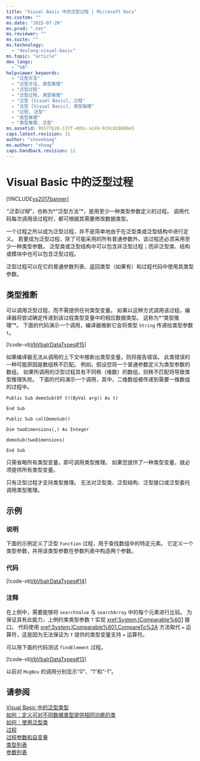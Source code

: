 ```yaml
---
title: "Visual Basic 中的泛型过程 | Microsoft Docs"
ms.custom: ""
ms.date: "2015-07-20"
ms.prod: ".net"
ms.reviewer: ""
ms.suite: ""
ms.technology: 
  - "devlang-visual-basic"
ms.topic: "article"
dev_langs: 
  - "VB"
helpviewer_keywords: 
  - "泛型方法"
  - "泛型方法, 类型推理"
  - "泛型过程"
  - "泛型过程, 类型推理"
  - "泛型 [Visual Basic], 过程"
  - "泛型 [Visual Basic], 类型推理"
  - "过程, 泛型"
  - "类型推理"
  - "类型推理, 泛型"
ms.assetid: 95577b28-137f-4d5c-a149-919c828600e5
caps.latest.revision: 11
author: "stevehoag"
ms.author: "shoag"
caps.handback.revision: 11
---
```

# Visual Basic 中的泛型过程
[!INCLUDE[vs2017banner](../../../../visual-basic/includes/vs2017banner.md)]

*“泛型过程”*，也称为*“泛型方法”*，是用至少一种类型参数定义的过程。  调用代码每次调用该过程时，都可根据其需要修改数据类型。  
  
 一个过程之所以成为泛型过程，并不是简单地由于在泛型类或泛型结构中进行定义。  若要成为泛型过程，除了可能采用的所有普通参数外，该过程还必须采用至少一种类型参数。  泛型类或泛型结构中可以包含非泛型过程；而非泛型类、结构或模块中也可以包含泛型过程。  
  
 泛型过程可以在它的普通参数列表、返回类型（如果有）和过程代码中使用其类型参数。  
  
## 类型推断  
 可以调用泛型过程，而不需提供任何类型变量。  如果以这种方式调用该过程，编译器将尝试确定传递到该过程类型变量中的相应数据类型。  这称为*“类型推理”*。  下面的代码演示一个调用，编译器推断它会将类型 `String` 传递给类型参数 `t`。  
  
 [!code-vb[VbVbalrDataTypes#15](../../../../visual-basic/language-reference/data-types/codesnippet/VisualBasic/generic-procedures_1.vb)]  
  
 如果编译器无法从调用的上下文中推断出类型变量，则将报告错误。  此类错误的一种可能原因是数组秩不匹配。  例如，假设您将一个普通参数定义为类型参数的数组。  如果所调用的泛型过程具有不同秩（维数）的数组，则秩不匹配将导致类型推理失败。  下面的代码演示一个调用，其中，二维数组被传递到需要一维数组的过程中。  
  
 `Public Sub demoSub(Of t)(ByVal arg() As t)`  
  
 `End Sub`  
  
 `Public Sub callDemoSub()`  
  
 `Dim twoDimensions(,) As Integer`  
  
 `demoSub(twoDimensions)`  
  
 `End Sub`  
  
 只需省略所有类型变量，即可调用类型推理。  如果您提供了一种类型变量，就必须提供所有类型变量。  
  
 只有泛型过程才支持类型推理。  无法对泛型类、泛型结构、泛型接口或泛型委托调用类型推理。  
  
## 示例  
  
### 说明  
 下面的示例定义了泛型 `Function` 过程，用于查找数组中的特定元素。  它定义一个类型参数，并用该类型参数在参数列表中构造两个参数。  
  
### 代码  
 [!code-vb[VbVbalrDataTypes#14](../../../../visual-basic/language-reference/data-types/codesnippet/VisualBasic/generic-procedures_2.vb)]  
  
### 注释  
 在上例中，需要能够将 `searchValue` 与 `searchArray` 中的每个元素进行比较。  为保证具有此能力，上例约束类型参数 `T` 实现 <xref:System.IComparable%601> 接口。  代码使用 <xref:System.IComparable%601.CompareTo%2A> 方法取代 `=` 运算符，这是因为无法保证为 `T` 提供的类型变量支持 `=` 运算符。  
  
 可以用下面的代码测试 `findElement` 过程。  
  
 [!code-vb[VbVbalrDataTypes#13](../../../../visual-basic/language-reference/data-types/codesnippet/VisualBasic/generic-procedures_3.vb)]  
  
 以前对 `MsgBox` 的调用分别显示“0”、“1”和“\-1”。  
  
## 请参阅  
 [Visual Basic 中的泛型类型](../../../../visual-basic/programming-guide/language-features/data-types/generic-types.md)   
 [如何：定义可对不同数据类型提供相同功能的类](../../../../visual-basic/programming-guide/language-features/data-types/how-to-define-a-class-that-can-provide-identical-functionality.md)   
 [如何：使用泛型类](../../../../visual-basic/programming-guide/language-features/data-types/how-to-use-a-generic-class.md)   
 [过程](../../../../visual-basic/programming-guide/language-features/procedures/index.md)   
 [过程参数和自变量](../../../../visual-basic/programming-guide/language-features/procedures/procedure-parameters-and-arguments.md)   
 [类型列表](../../../../visual-basic/language-reference/statements/type-list.md)   
 [参数列表](../../../../visual-basic/language-reference/statements/parameter-list.md)